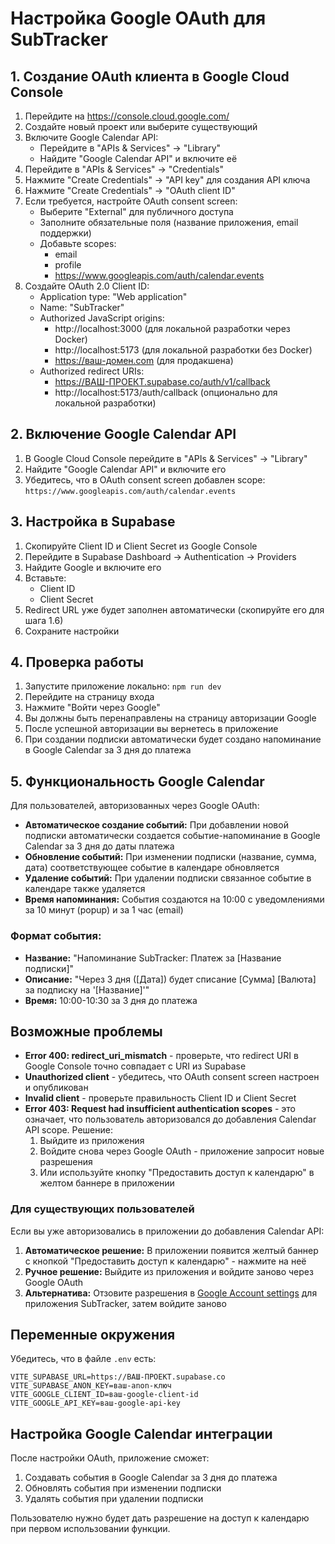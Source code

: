 # Настройка Google OAuth для SubTracker

## 1. Создание OAuth клиента в Google Cloud Console

1. Перейдите на https://console.cloud.google.com/
2. Создайте новый проект или выберите существующий
3. Включите Google Calendar API:
   - Перейдите в "APIs & Services" → "Library"
   - Найдите "Google Calendar API" и включите её
4. Перейдите в "APIs & Services" → "Credentials"
5. Нажмите "Create Credentials" → "API key" для создания API ключа
6. Нажмите "Create Credentials" → "OAuth client ID"
7. Если требуется, настройте OAuth consent screen:
   - Выберите "External" для публичного доступа
   - Заполните обязательные поля (название приложения, email поддержки)
   - Добавьте scopes: 
     - email
     - profile
     - https://www.googleapis.com/auth/calendar.events
8. Создайте OAuth 2.0 Client ID:
   - Application type: "Web application"
   - Name: "SubTracker"
   - Authorized JavaScript origins:
     - http://localhost:3000 (для локальной разработки через Docker)
     - http://localhost:5173 (для локальной разработки без Docker)
     - https://ваш-домен.com (для продакшена)
   - Authorized redirect URIs:
     - https://ВАШ-ПРОЕКТ.supabase.co/auth/v1/callback
     - http://localhost:5173/auth/callback (опционально для локальной разработки)

## 2. Включение Google Calendar API

1. В Google Cloud Console перейдите в "APIs & Services" → "Library"
2. Найдите "Google Calendar API" и включите его
3. Убедитесь, что в OAuth consent screen добавлен scope: `https://www.googleapis.com/auth/calendar.events`

## 3. Настройка в Supabase

1. Скопируйте Client ID и Client Secret из Google Console
2. Перейдите в Supabase Dashboard → Authentication → Providers
3. Найдите Google и включите его
4. Вставьте:
   - Client ID
   - Client Secret
5. Redirect URL уже будет заполнен автоматически (скопируйте его для шага 1.6)
6. Сохраните настройки

## 4. Проверка работы

1. Запустите приложение локально: `npm run dev`
2. Перейдите на страницу входа
3. Нажмите "Войти через Google"
4. Вы должны быть перенаправлены на страницу авторизации Google
5. После успешной авторизации вы вернетесь в приложение
6. При создании подписки автоматически будет создано напоминание в Google Calendar за 3 дня до платежа

## 5. Функциональность Google Calendar

Для пользователей, авторизованных через Google OAuth:

- **Автоматическое создание событий:** При добавлении новой подписки автоматически создается событие-напоминание в Google Calendar за 3 дня до даты платежа
- **Обновление событий:** При изменении подписки (название, сумма, дата) соответствующее событие в календаре обновляется
- **Удаление событий:** При удалении подписки связанное событие в календаре также удаляется
- **Время напоминания:** События создаются на 10:00 с уведомлениями за 10 минут (popup) и за 1 час (email)

### Формат события:
- **Название:** "Напоминание SubTracker: Платеж за [Название подписки]"
- **Описание:** "Через 3 дня ([Дата]) будет списание [Сумма] [Валюта] за подписку на '[Название]'"
- **Время:** 10:00-10:30 за 3 дня до платежа

## Возможные проблемы

- **Error 400: redirect_uri_mismatch** - проверьте, что redirect URI в Google Console точно совпадает с URI из Supabase
- **Unauthorized client** - убедитесь, что OAuth consent screen настроен и опубликован
- **Invalid client** - проверьте правильность Client ID и Client Secret
- **Error 403: Request had insufficient authentication scopes** - это означает, что пользователь авторизовался до добавления Calendar API scope. Решение:
  1. Выйдите из приложения
  2. Войдите снова через Google OAuth - приложение запросит новые разрешения
  3. Или используйте кнопку "Предоставить доступ к календарю" в желтом баннере в приложении

### Для существующих пользователей

Если вы уже авторизовались в приложении до добавления Calendar API:

1. **Автоматическое решение:** В приложении появится желтый баннер с кнопкой "Предоставить доступ к календарю" - нажмите на неё
2. **Ручное решение:** Выйдите из приложения и войдите заново через Google OAuth
3. **Альтернатива:** Отзовите разрешения в [Google Account settings](https://myaccount.google.com/permissions) для приложения SubTracker, затем войдите заново

## Переменные окружения

Убедитесь, что в файле `.env` есть:
```
VITE_SUPABASE_URL=https://ВАШ-ПРОЕКТ.supabase.co
VITE_SUPABASE_ANON_KEY=ваш-anon-ключ
VITE_GOOGLE_CLIENT_ID=ваш-google-client-id
VITE_GOOGLE_API_KEY=ваш-google-api-key
```

## Настройка Google Calendar интеграции

После настройки OAuth, приложение сможет:
1. Создавать события в Google Calendar за 3 дня до платежа
2. Обновлять события при изменении подписки
3. Удалять события при удалении подписки

Пользователю нужно будет дать разрешение на доступ к календарю при первом использовании функции.